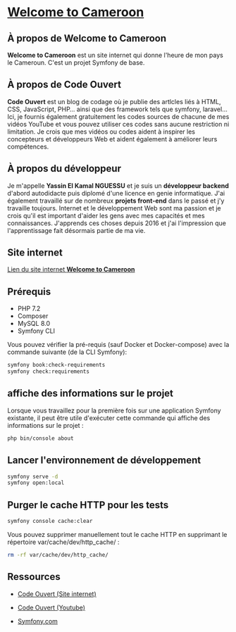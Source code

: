 # [Welcome to Cameroon](https://welcome-to-cameroon.herokuapp.com/about-us)

## À propos de Welcome to Cameroon

**Welcome to Cameroon** est un site internet qui donne l'heure de mon pays le Cameroun. C'est un projet Symfony de base.

## À propos de Code Ouvert

**Code Ouvert** est un blog de codage où je publie des artlcles liés à HTML, CSS, JavaScript, PHP… ainsi que des framework tels que symfony, laravel… Ici, je fournis également gratuitement les codes sources de chacune de mes vidéos YouTube et vous pouvez utiliser ces codes sans aucune restriction ni limitation. Je crois que mes vidéos ou codes aident à inspirer les concepteurs et développeurs Web et aident également à améliorer leurs compétences.

## À propos du développeur

Je m'appelle **Yassin El Kamal NGUESSU** et je suis un **développeur backend** d'abord autodidacte puis diplomé d'une licence en genie informatique. J'ai également travaillé sur de nombreux **projets front-end** dans le passé et j'y travaille toujours. Internet et le développement Web sont ma passion et je crois qu'il est important d'aider les gens avec mes capacités et mes connaissances. J'apprends ces choses depuis 2016 et j'ai l'impression que l'apprentissage fait désormais partie de ma vie.

## Site internet

[Lien du site internet **Welcome to Cameroon**](https://welcome-to-cameroon.herokuapp.com/about-us)

## Prérequis

- PHP 7.2
- Composer
- MySQL 8.0
- Symfony CLI

Vous pouvez vérifier la pré-requis (sauf Docker et Docker-compose) avec la commande suivante (de la CLI Symfony):

```bash
symfony book:check-requirements
symfony check:requirements
```

## affiche des informations sur le projet

Lorsque vous travaillez pour la première fois sur une application Symfony existante, il peut être utile d'exécuter cette commande qui affiche des informations sur le projet :

```bash
php bin/console about
```

## Lancer l'environnement de développement

```bash
symfony serve -d
symfony open:local
```

## Purger le cache HTTP pour les tests

```bash
symfony console cache:clear
```

Vous pouvez supprimer manuellement tout le cache HTTP en supprimant le répertoire var/cache/dev/http_cache/ :

```bash
rm -rf var/cache/dev/http_cache/
```

## Ressources

- [Code Ouvert (Site internet)](https://code-ouvert.gitlab.io/code-ouvert/)

- [Code Ouvert (Youtube)](https://code-ouvert.gitlab.io/code-ouvert/)

- [Symfony.com](https://symfony.com/doc/6.0/the-fast-track/fr/index.html)
